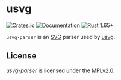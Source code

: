 # usvg
[![Crates.io](https://img.shields.io/crates/v/usvg-parser.svg)](https://crates.io/crates/usvg-parser)
[![Documentation](https://docs.rs/usvg/badge.svg)](https://docs.rs/usvg-parser)
[![Rust 1.65+](https://img.shields.io/badge/rust-1.65+-orange.svg)](https://www.rust-lang.org)

`usvg-parser` is an [SVG] parser used by [usvg].

## License

*usvg-parser* is licensed under the [MPLv2.0](https://www.mozilla.org/en-US/MPL/).

[SVG]: https://en.wikipedia.org/wiki/Scalable_Vector_Graphics
[usvg]: https://github.com/RazrFalcon/resvg/tree/master/usvg
